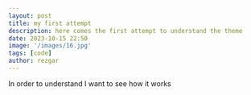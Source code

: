 ```yaml
---
layout: post
title: my first attempt
description: here comes the first attempt to understand the theme
date: 2023-10-15 22:50
image: '/images/16.jpg'
tags: [code]
author: rezgar
---
```

 In order to understand I want to see how it works